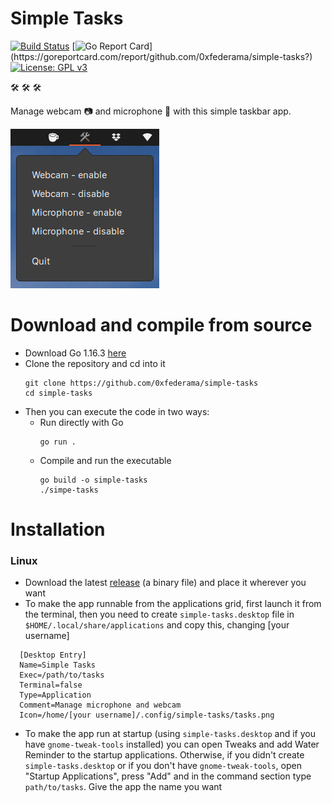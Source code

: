 # Simple Tasks

[![Build Status](https://travis-ci.com/0xfederama/simple-tasks.svg?branch=master)](https://travis-ci.com/0xfederama/water-reminder) [![Go Report Card](https://goreportcard.com/badge/github.com/0xfederama/simple-tasks?)](https://goreportcard.com/report/github.com/0xfederama/simple-tasks?) [![License: GPL v3](https://img.shields.io/badge/License-GPLv3-blue.svg)](https://www.gnu.org/licenses/gpl-3.0)

:hammer_and_wrench: :hammer_and_wrench: :hammer_and_wrench:

Manage webcam :camera: and microphone :microphone: with this simple taskbar app.

![Simple-Tasks](https://github.com/0xfederama/simple-tasks/blob/master/.screenshots/tasks.png)

# Download and compile from source

- Download Go 1.16.3 [here](https://golang.org/dl/)
- Clone the repository and cd into it
  ```
  git clone https://github.com/0xfederama/simple-tasks
  cd simple-tasks
  ```
- Then you can execute the code in two ways:
  - Run directly with Go
    ```
    go run .
    ```
  - Compile and run the executable
    ```
    go build -o simple-tasks
    ./simpe-tasks
    ```

# Installation

### Linux

- Download the latest [release](https://github.com/0xfederama/simple-tasks/releases) (a binary file) and place it wherever you want
- To make the app runnable from the applications grid, first launch it from the terminal, then you need to create `simple-tasks.desktop` file in `$HOME/.local/share/applications` and copy this, changing [your username]
```
  [Desktop Entry]
  Name=Simple Tasks
  Exec=/path/to/tasks
  Terminal=false
  Type=Application
  Comment=Manage microphone and webcam
  Icon=/home/[your username]/.config/simple-tasks/tasks.png
```
- To make the app run at startup (using `simple-tasks.desktop` and if you have `gnome-tweak-tools` installed) you can open Tweaks and add Water Reminder to the startup applications. Otherwise, if you didn't create `simple-tasks.desktop` or if you don't have `gnome-tweak-tools`, open "Startup Applications", press "Add" and in the command section type `path/to/tasks`. Give the app the name you want
